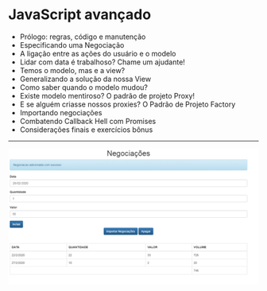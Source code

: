 JavaScript avançado
===============================================
- Prólogo: regras, código e manutenção
- Especificando uma Negociação
- A ligação entre as ações do usuário e o modelo
- Lidar com data é trabalhoso? Chame um ajudante!
- Temos o modelo, mas e a view?
- Generalizando a solução da nossa View
- Como saber quando o modelo mudou?
- Existe modelo mentiroso? O padrão de projeto Proxy!
- E se alguém criasse nossos proxies? O Padrão de Projeto Factory
- Importando negociações
- Combatendo Callback Hell com Promises
- Considerações finais e exercícios bônus
--------------------
 ![](https://github.com/jacksonn455/javascript-avancado/blob/master/imagem.png)

